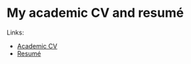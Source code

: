 # My academic CV and resumé

Links:

* [Academic CV](https://f000.backblazeb2.com/file/davidlougheed-public/david-lougheed-cv.pdf)
* [Resum&eacute;](https://f000.backblazeb2.com/file/davidlougheed-public/david-lougheed-resume.pdf)
